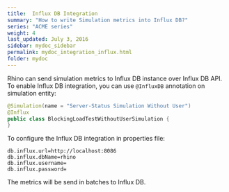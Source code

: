 ```yaml
---
title:  Influx DB Integration
summary: "How to write Simulation metrics into Influx DB?"
series: "ACME series"
weight: 4
last_updated: July 3, 2016
sidebar: mydoc_sidebar
permalink: mydoc_integration_influx.html
folder: mydoc
---
```


Rhino can send simulation metrics to Influx DB instance over Influx DB API. To enable Influx DB integration, you can use `@InfluxDB` annotation on simulation entity:

```java
@Simulation(name = "Server-Status Simulation Without User")
@Influx
public class BlockingLoadTestWithoutUserSimulation {
}
```

To configure the Influx DB integration in properties file:
```
db.influx.url=http://localhost:8086
db.influx.dbName=rhino
db.influx.username=
db.influx.password=
```

The metrics will be send in batches to Influx DB. 